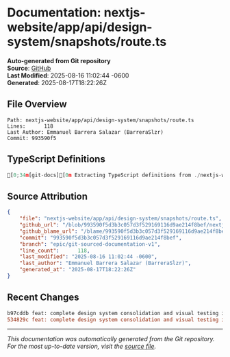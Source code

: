# Documentation: nextjs-website/app/api/design-system/snapshots/route.ts

**Auto-generated from Git repository**  
**Source**: [GitHub](/blob/993590f5d3b3c057d3f529169116d9ae214f8bef/nextjs-website/app/api/design-system/snapshots/route.ts)  
**Last Modified**: 2025-08-16 11:02:44 -0600  
**Generated**: 2025-08-17T18:22:26Z

## File Overview

```
Path: nextjs-website/app/api/design-system/snapshots/route.ts
Lines:      118
Last Author: Emmanuel Barrera Salazar (BarreraSlzr)
Commit: 993590f5
```

## TypeScript Definitions

```typescript
[0;34m[git-docs][0m Extracting TypeScript definitions from ./nextjs-website/app/api/design-system/snapshots/route.ts
```

## Source Attribution

```json
{
    "file": "nextjs-website/app/api/design-system/snapshots/route.ts",
    "github_url": "/blob/993590f5d3b3c057d3f529169116d9ae214f8bef/nextjs-website/app/api/design-system/snapshots/route.ts",
    "github_blame_url": "/blame/993590f5d3b3c057d3f529169116d9ae214f8bef/nextjs-website/app/api/design-system/snapshots/route.ts",
    "commit": "993590f5d3b3c057d3f529169116d9ae214f8bef",
    "branch": "epic/git-sourced-documentation-v1",
    "line_count":      118,
    "last_modified": "2025-08-16 11:02:44 -0600",
    "last_author": "Emmanuel Barrera Salazar (BarreraSlzr)",
    "generated_at": "2025-08-17T18:22:26Z"
}
```

## Recent Changes

```diff
b97cddb feat: complete design system consolidation and visual testing infrastructure
534829c feat: complete design system consolidation and visual testing infrastructure
```

---
*This documentation was automatically generated from the Git repository. 
For the most up-to-date version, visit the [source file](/blob/993590f5d3b3c057d3f529169116d9ae214f8bef/nextjs-website/app/api/design-system/snapshots/route.ts).*
